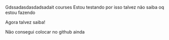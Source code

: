 Gdssadasdasdadsadait courses
Estou testando por isso talvez não saiba oq estou fazendo


Agora talvez saiba!


Não consegui colocar no github ainda
